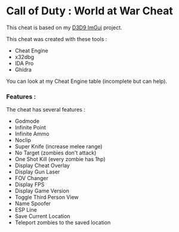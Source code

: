 # Call of Duty : World at War Cheat
This cheat is based on my [D3D9 ImGui](https://github.com/adamhlt/D3D9-Hook-ImGui) project.

This cheat was created with these tools :

- Cheat Engine
- x32dbg
- IDA Pro
- Ghidra

You can look at my Cheat Engine table (incomplete but can help).

### Features :

The cheat has several features :

- Godmode 
- Infinite Point
- Infinite Ammo
- Noclip
- Super Knife (increase melee range)
- No Target (zombies don't attack)
- One Shot Kill (every zombie has 1hp)
- Display Cheat Overlay
- Display Gun Laser
- FOV Changer
- Display FPS
- Display Game Version
- Toggle Third Person View
- Name Spoofer
- ESP Line
- Save Current Location
- Teleport zombies to the saved location

